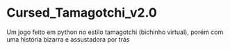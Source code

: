 # Cursed_Tamagotchi_v2.0
Um jogo feito em python no estilo tamagotchi (bichinho virtual), porém com uma história bizarra e assustadora por trás
